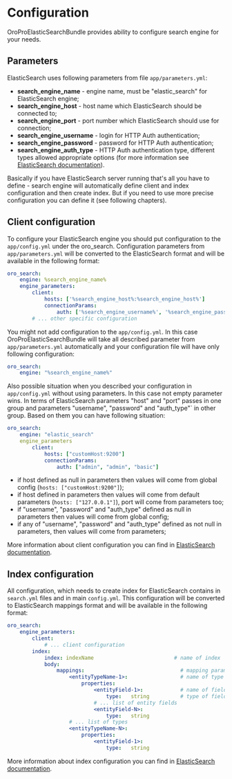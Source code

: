 Configuration
=============

OroProElasticSearchBundle provides ability to configure search engine for your needs.

Parameters
----------

ElasticSearch uses following parameters from file `app/parameters.yml`:

* **search_engine_name** - engine name, must be "elastic_search" for ElasticSearch engine;
* **search_engine_host** - host name which ElasticSearch should be connected to;
* **search_engine_port** - port number which ElasticSearch should use for connection;
* **search_engine_username** - login for HTTP Auth authentication;
* **search_engine_password** - password for HTTP Auth authentication;
* **search_engine_auth_type** - HTTP Auth authentication type, different types allowed appropriate options
(for more information see [ElasticSearch documentation](http://www.elasticsearch.org/guide/en/elasticsearch/client/php-api/current/_configuration.html#_example_configuring_http_basic_auth)).

Basically if you have ElasticSearch server running that's all you have to define - search engine will automatically
define client and index configuration and then create index. But if you need to use more precise configuration
you can define it (see following chapters).


Client configuration
--------------------

To configure your ElasticSearch engine you should put configuration to the `app/config.yml` under the oro_search.
Configuration parameters from `app/parameters.yml` will be converted to the ElasticSearch format
and will be available in the following format:

```yml
oro_search:
    engine: %search_engine_name%
    engine_parameters:
        client:
            hosts: ['%search_engine_host%:%search_engine_host%']
            connectionParams:
                auth: ['%search_engine_username%', '%search_engine_password%', '%search_engine_auth_type%']
        # ... other specific configuration
```

You might not add configuration to the `app/config.yml`. In this case OroProElasticSearchBundle
will take all described parameter from `app/parameters.yml` automatically and your configuration file
will have only following configuration:

```yml
oro_search:
    engine: "%search_engine_name%"
```

Also possible situation when you described your configuration in `app/config.yml` without using parameters.
In this case not empty parameter wins. In terms of ElasticSearch parameters
"host" and "port" passes in one group and parameters "username", "password" and "auth_type"` in other group.
Based on them you can have following situation:

```yml
oro_search:
    engine: "elastic_search"
    engine_parameters
        client:
            hosts: ["customHost:9200"]
            connectionParams:
                auth: ["admin", "admin", "basic"]
```

 * if host defined as null in parameters then values will come from global config (`hosts: ["customHost:9200"]`);
 * if host defined in parameters then values will come from default parameters (`hosts: ["127.0.0.1"]`),
 port will come from parameters too;
 * if "username", "password" and "auth_type" defined as null in parameters then values will come from global config;
 * if any of "username", "password" and "auth_type" defined as not null in parameters, then values will
 come from parameters;

More information about client configuration you can find in
[ElasticSearch documentation](http://www.elasticsearch.org/guide/en/elasticsearch/client/php-api/current/_configuration.html).


Index configuration
-------------------

All configuration, which needs to create index for ElasticSearch contains in `search.yml` files and in main `config.yml`.
This configuration will be converted to ElasticSearch mappings format and will be available in the following format:

```yml
oro_search:
    engine_parameters:
        client:
            # ... client configuration
        index:
            index: indexName                          # name of index
            body:
                mappings:                               # mapping parameters
                    <entityTypeName-1>:                 # name of type
                        properties:
                            <entityField-1>:            # name of field
                                type:   string          # type of field
                            # ... list of entity fields
                            <entityField-N>:
                                type:   string
                    # ... list of types
                    <entityTypeName-N>:
                        properties:
                            <entityField-1>:
                                type:   string
```

More information about index configuration you can find in
[ElasticSearch documentation](http://www.elasticsearch.org/guide/en/elasticsearch/client/php-api/current/_index_operations.html).
